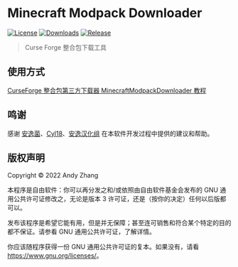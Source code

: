 # Minecraft Modpack Downloader

[![License](https://shields.io/github/license/AnzhiZhang/MinecraftModpackDownloader?label=License)](https://github.com/AnzhiZhang/MinecraftModpackDownloader/blob/master/LICENSE)
[![Downloads](https://shields.io/github/downloads/AnzhiZhang/MinecraftModpackDownloader/total?label=Downloads)](https://github.com/AnzhiZhang/MinecraftModpackDownloader/releases)
[![Release](https://shields.io/github/v/release/AnzhiZhang/MinecraftModpackDownloader?display_name=tag&include_prereleases&label=Release)](https://github.com/AnzhiZhang/MinecraftModpackDownloader/releases/latest)

> Curse Forge 整合包下载工具

## 使用方式

[CurseForge 整合包第三方下载器 MinecraftModpackDownloader 教程](https://www.bilibili.com/read/cv16750614)

## 鸣谢

感谢 [安逸菌](http://anyijun.com)、[Cyl18](https://github.com/Cyl18)、[安逸汉化组](https://github.com/ShaBaiTianCN) 在本软件开发过程中提供的建议和帮助。

## 版权声明

Copyright © 2022 Andy Zhang

本程序是自由软件：你可以再分发之和/或依照由自由软件基金会发布的 GNU 通用公共许可证修改之，无论是版本 3 许可证，还是（按你的决定）任何以后版都可以。

发布该程序是希望它能有用，但是并无保障；甚至连可销售和符合某个特定的目的都不保证。请参看 GNU 通用公共许可证，了解详情。

你应该随程序获得一份 GNU 通用公共许可证的复本。如果没有，请看 <https://www.gnu.org/licenses/>。
